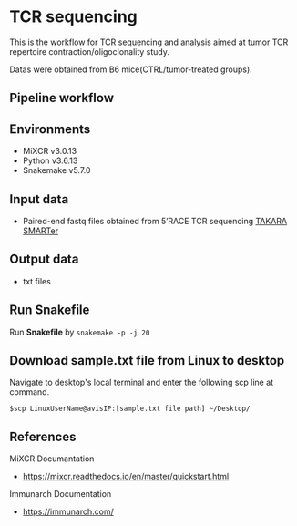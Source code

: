 # TCR sequencing
This is the workflow for TCR sequencing and analysis aimed at tumor TCR repertoire contraction/oligoclonality study. 

Datas were obtained from B6 mice(CTRL/tumor-treated groups).  
## Pipeline workflow

## Environments
- MiXCR v3.0.13
- Python v3.6.13
- Snakemake v5.7.0

## Input data
- Paired-end fastq files obtained from 5’RACE TCR sequencing [TAKARA SMARTer](https://www.takarabio.com/learning-centers/next-generation-sequencing/technical-notes/immune-profiling/tcr-repertoire-profiling-from-human-samples-(bulk))
## Output data
-  txt files

## Run Snakefile
Run **Snakefile** by ```snakemake -p -j 20```

## Download sample.txt file from Linux to desktop
Navigate to desktop's local terminal and enter the following scp line at command.
```
$scp LinuxUserName@avisIP:[sample.txt file path] ~/Desktop/
```

## References
MiXCR Documantation
- https://mixcr.readthedocs.io/en/master/quickstart.html

Immunarch Documentation
- https://immunarch.com/
